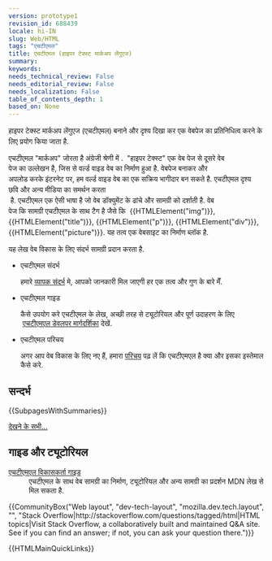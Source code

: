 ```yaml
---
version: prototype1
revision_id: 688439
locale: hi-IN
slug: Web/HTML
tags: "एचटीएमल"
title: एचटीएमल (हाइपर टेक्स्ट मार्कअप लेंगुएज)
summary: 
keywords: 
needs_technical_review: False
needs_editorial_review: False
needs_localization: False
table_of_contents_depth: 1
based_on: None
---
```

<p>हाइपर टेक्स्ट मार्कअप लेंगुएज (एचटीएमल)&nbsp;बनाने और&nbsp;दृश्य दिखा कर&nbsp;<span style="line-height: 1.5;">एक वेबपेज का प्रतिनिधित्व करने के लिए प्रयोग किया जाता है.</span></p>
<p>एचटीएमल "मार्कअप" जोरता है&nbsp;अंग्रेजी&nbsp;श्रेणी में&nbsp;.&nbsp;&nbsp;"हाइपर टेक्स्ट"&nbsp;एक&nbsp;वेब पेज&nbsp;से&nbsp;दूसरे&nbsp;वेब पेज&nbsp;का&nbsp;उल्लेखन&nbsp;है,&nbsp;जिस से&nbsp;वर्ल्ड वाइड वेब&nbsp;का&nbsp;निर्माण&nbsp;हुआ है.<span style="line-height: 1.5;">&nbsp;</span>वेबपेज&nbsp;बनाकर&nbsp;और अपलोड&nbsp;करके&nbsp;इंटरनेट पर,&nbsp;हम वर्ल्ड वाइड वेब&nbsp;का&nbsp;एक&nbsp;सक्रिय भागीदार&nbsp;बन सकते है.&nbsp;<span class="seoSummary" style="line-height: 1.5;">एचटीएमल दृश्य छवि&nbsp;और&nbsp;अन्य&nbsp;मीडिया का समर्थन करता &nbsp;है.</span><span style="line-height: 1.5;">&nbsp;</span><span style="line-height: 1.5;">एचटीएमल&nbsp;</span><span style="line-height: 1.5;">एक&nbsp;</span><span style="line-height: 1.5;">ऐसी</span><span style="line-height: 1.5;">&nbsp;</span><span style="line-height: 1.5;">भाषा&nbsp;</span><span style="line-height: 1.5;">है&nbsp;</span><span style="line-height: 1.5;">जो&nbsp;</span><span style="line-height: 1.5;">वेब</span><span style="line-height: 1.5;">&nbsp;</span><span style="line-height: 1.5;">डॉक्युमेंट&nbsp;</span>के&nbsp;ढांचे&nbsp;और&nbsp;सामग्री<span style="line-height: 1.5;">&nbsp;</span><span style="line-height: 1.5;">को दर्शाती</span> है.&nbsp;वेब पेज&nbsp;कि&nbsp;सामग्री&nbsp;एचटीएमल&nbsp;के साथ टैग है&nbsp;<span style="line-height: 1.5;">जैसे कि &nbsp;</span><span style="line-height: 1.5;">{{HTMLElement("img")}}, {{HTMLElement("title")}}, {{HTMLElement("p")}}, {{HTMLElement("div")}}, {{HTMLElement("picture")}}.&nbsp;</span><span style="line-height: 1.5;">यह&nbsp;</span><span style="line-height: 1.5;">तत्व&nbsp;</span><span style="line-height: 1.5;">एक वेबसाइट का निर्माण ब्लॉक&nbsp;</span><span style="line-height: 1.5;">है.</span></p>
<p><span class="seoSummary">यह लेख वेब विकास के लिए संदर्भ सामग्री प्रदान करता&nbsp;है.</span></p>
<section class="endImageWrapping" id="sect1">
 <ul class="card-grid">
  <li><span>एचटीएमल&nbsp;संदर्भ</span>
   <p>हमारे&nbsp;<a href="/hi-IN/docs/Web/HTML/Reference">व्यापक संदर्भ</a>&nbsp;मे, आपको जानकारी मिल जाएगी&nbsp;हर एक&nbsp;तत्व&nbsp;और&nbsp;गुण&nbsp;के बारे मेँ.</p>
  </li>
  <li><span>एचटीएमल&nbsp;गाइड</span>
   <p>कैसे उपयोग करे एचटीएमल&nbsp;के लेख, अच्छी तरह से ट्यूटोरियल और पूर्ण उदाहरण&nbsp;के लिए &nbsp;<a href="/hi-IN/docs/Web/Guide/HTML">एचटीएमएल डेवलपर मार्गदर्शिका</a> देखें.</p>
  </li>
  <li><span>एचटीएमल&nbsp;परिचय</span>
   <p>अगर आप वेब विकास के लिए नए हैं, हमारा <a href="https://developer.mozilla.org/en-US/docs/Web/Guide/HTML/Introduction">परिचय</a> पढ़ लें&nbsp;कि&nbsp;एचटीएमएल है क्या&nbsp;और इसका इस्तेमाल कैसे&nbsp;करे.</p>
  </li>
 </ul>
 <div class="row topicpage-table">
  <div class="section">
   <h2 class="Documentation" id="Documentation" name="Documentation">सन्दर्भ</h2>
   <p>{{SubpagesWithSummaries}}</p>
   <p><span class="alllinks"><a href="/en-US/docs/tag/HTML" title="Article tagged: HTML">देखने के सभी...</a></span></p>
  </div>
  <div class="section">
   <h2 class="Tools" id="Tools" name="Tools">गाइड और ट्यूटोरियल</h2>
   <dl>
    <dt>
     <a href="/en-US/docs/Web/Guide/HTML">एचटीएमएल विकासकर्ता गाइड</a></dt>
    <dd>
     एचटीएमल के साथ वेब सामग्री का निर्माण, ट्यूटोरियल और अन्य सामग्री का प्रदर्शन MDN लेख से मिल सकता है.</dd>
   </dl>
  </div>
 </div>
 <p>{{CommunityBox("Web layout", "dev-tech-layout", "mozilla.dev.tech.layout", "", "Stack Overflow|http://stackoverflow.com/questions/tagged/html|HTML topics|Visit Stack Overflow, a collaboratively built and maintained Q&amp;A site. See if you can find an answer; if not, you can ask your question there.")}}</p>
</section>
<p>{{HTMLMainQuickLinks}}</p>

